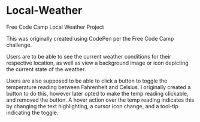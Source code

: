 # Local-Weather
Free Code Camp Local Weather Project

This was originally created using CodePen per the Free Code Camp challenge.

Users are to be able to see the current weather conditions for their respective location, as well as view a background image or icon depicting the current state of the weather.

Users are also supposed to be able to click a button to toggle the temperature reading between Fahrenheit and Celsius. I originally created a button to do this, however later opted to make the temp reading clickable, and removed the button. A hover action over the temp reading  indicates this by changing the text highlighting, a cursor icon change, and a tool-tip indicating the toggle.
